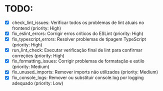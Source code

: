 # TODO:

- [x] check_lint_issues: Verificar todos os problemas de lint atuais no frontend (priority: High)
- [x] fix_eslint_errors: Corrigir erros críticos do ESLint (priority: High)
- [x] fix_typescript_errors: Resolver problemas de tipagem TypeScript (priority: High)
- [x] run_lint_check: Executar verificação final de lint para confirmar correções (priority: High)
- [x] fix_formatting_issues: Corrigir problemas de formatação e estilo (priority: Medium)
- [x] fix_unused_imports: Remover imports não utilizados (priority: Medium)
- [x] fix_console_logs: Remover ou substituir console.log por logging adequado (priority: Low)
